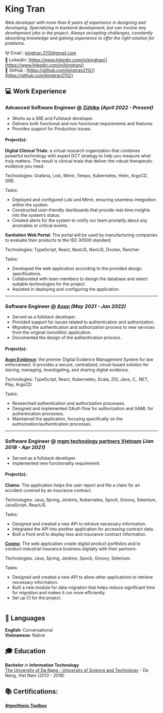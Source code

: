# King Tran

_Web developer with more than 6 years of experience in designing and developing. Specializing in backend development, but can involve any development jobs in the project. Always accepting challenges, constantly absorbing knowledge and gaining experience to offer the right solution for problems._ <br/>

📪 Email : [kingtran.2112@gmail.com](mailto:kingtran.2112@gmail.com) <br/>
🔗 LinkedIn: [https://www.linkedin.com/in/kingtran/](https://www.linkedin.com/in/kingtran/) <br/>
🔗 GitHub : [https://github.com/kingtran2112/](https://github.com/kingtran2112/) <br/>

## 💻 Work Experience

### Advanced Software Engineer @ [Zühlke](https://www.zuehlke.com/en) _(April 2022 - Present)_ <br/>

- Works as a SRE and Fullstack developer.
- Delivers both functional and non functional requirements and features.
- Provides support for Production issues.

#### Project(s):

**Digital Clinical Trials**: a virtual research organization that combines powerful technology with expert DCT strategy to help you measure what truly matters. The result is clinical trials that deliver the robust therapeutic evidence you need.

Technologies: Grafana, Loki, Mimir, Tempo, Kubernetes, Helm, ArgoCD, GKE.

Tasks:

- Deployed and configured Loki and Mimir, ensuring seamless integration within the system.
- Constructed user-friendly dashboards that provide real-time insights into the system’s status.
- Created alerts for the system to notify our team promptly about any anomalies or critical events.

**Sanitation Web Portal**: The portal will be used by manufacturing companies to evaluate their products to the ISO 30500 standard.

Technologies: TypeScript, React, NestJS, NextJS, Docker, Rancher.

Tasks:

- Developed the web application according to the provided design specifications.
- Collaborated with team members to design the database and select suitable technologies for the project.
- Assisted in deploying and configuring the application.

<hr>

### Software Engineer @ [Axon](https://www.axon.com/) _(May 2021 - Jan 2022)_ <br/>

- Served as a fullstack developer .
- Provided support for issues related to authentication and authorization.
- Migrating the authentication and authorization process to new services from the original monolithic application.
- Documented the design of the authentication process.

#### Project(s):

**[Axon Evidence](https://www.axon.com/products/axon-evidence)**: the premier Digital Evidence Management System for law enforcement. It provides a secure, centralized, cloud-based solution for storing, managing, investigating, and sharing digital evidence.

Technologies: TypeScript, React, Kubernetes, Scala, ZIO, Java, C, .NET, Play, ArgoCD.

Tasks:

- Researched authentication and authorization processes.
- Designed and implemented OAuth flow for authorization and SAML for authentication processes.
- Maintained the application, focusing specifically on the authorization/authentication processes.

<hr>

### Software Engineer @ [mgm technology partners Vietnam](https://www.mgm-tp.com/) _(Jan 2018 - Apr 2021)_ <br/>

- Served as a fullstack developer.
- Implemented new functionality requirement.

#### Project(s):

**Claims**: The application helps the user report and file a claim for an accident covered by an insurance contract.

Technologies: Java, Spring, Jenkins, Kubernetes, Spock, Groovy, Selenium, JavaScript, ReactJS.

Tasks:

- Designed and created a new API to retrieve necessary information.
- Integrated the API into another application for accessing contract data.
- Built a front end to display loss and insurance contract information.

**[Cosmo](https://www.mgm-tp.com/insurance.html)**: The web application create digital product portfolios and to conduct industrial insurance business digitally with their partners.

Technologies: Java, Spring, Jenkins, Spock, Groovy, Selenium.

Tasks:

- Designed and created a new API to allow other applications to retrieve necessary information.
- Built a new module for data migration that helps reduce significant time for migration and makes it run more efficiently.
- Set up CI for the project.
  <br/><br/>

## 💬 Languages

**English**: Conversational<br/>
**Vietnamese**: Native <br/>

## 🎓 Education

**Bachelor** in **Information Technology**<br/>
[The University of Da Nang - University of Science and Technology](https://dut.udn.vn/) - Da Nang, Viet Nam _(2013 - 2018)_

## 📚 Certifications:

**[Algorithmic Toolbox](https://www.coursera.org/learn/algorithmic-toolbox)**
